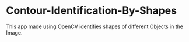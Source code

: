 # Contour-Identification-By-Shapes

This app made using OpenCV identifies shapes of different Objects in the Image.
